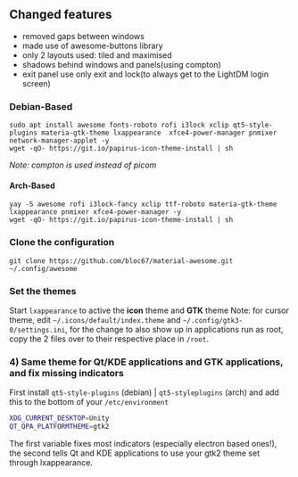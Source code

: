 ## Changed features

* removed gaps between windows
* made use of awesome-buttons library
* only 2 layouts used: tiled and maximised
* shadows behind windows and panels(using compton)
* exit panel use only exit and lock(to always get to the LightDM login screen)

### Debian-Based

```
sudo apt install awesome fonts-roboto rofi i3lock xclip qt5-style-plugins materia-gtk-theme lxappearance  xfce4-power-manager pnmixer network-manager-applet -y
wget -qO- https://git.io/papirus-icon-theme-install | sh
```

*Note: compton is used instead of picom*

#### Arch-Based

```
yay -S awesome rofi i3lock-fancy xclip ttf-roboto materia-gtk-theme lxappearance pnmixer xfce4-power-manager -y
wget -qO- https://git.io/papirus-icon-theme-install | sh
```

### Clone the configuration

```
git clone https://github.com/bloc67/material-awesome.git ~/.config/awesome
```

### Set the themes

Start `lxappearance` to active the **icon** theme and **GTK** theme
Note: for cursor theme, edit `~/.icons/default/index.theme` and `~/.config/gtk3-0/settings.ini`, for the change to also show up in applications run as root, copy the 2 files over to their respective place in `/root`.

### 4) Same theme for Qt/KDE applications and GTK applications, and fix missing indicators

First install `qt5-style-plugins` (debian) | `qt5-styleplugins` (arch) and add this to the bottom of your `/etc/environment`

```bash
XDG_CURRENT_DESKTOP=Unity
QT_QPA_PLATFORMTHEME=gtk2
```

The first variable fixes most indicators (especially electron based ones!), the second tells Qt and KDE applications to use your gtk2 theme set through lxappearance.


